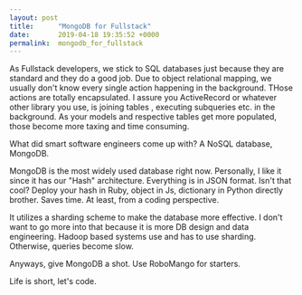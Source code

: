 ```yaml
---
layout: post
title:      "MongoDB for Fullstack"
date:       2019-04-18 19:35:52 +0000
permalink:  mongodb_for_fullstack
---
```



As Fullstack developers, we stick to SQL databases just because they are standard and they do a good job. Due to object relational mapping, we usually don't know every single action happening in the background. THose actions are totally encapsulated. I assure you ActiveRecord or whatever other library you use, is joining tables , executing subqueries etc. in the background. As your models and respective tables get more populated, those become more taxing and time consuming.

What did smart software engineers come up with? A NoSQL database, MongoDB.

MongoDB is the most widely used database right now. Personally, I like it since it has our "Hash" architecture. Everything is in JSON format. Isn't that cool? Deploy your hash in Ruby, object in Js, dictionary in Python directly brother. Saves time. At least, from a coding perspective.

It utilizes a sharding scheme to make the database more effective. I don't want to go more into that because it is more DB design and data engineering. Hadoop based systems use and has to use sharding. Otherwise, queries become slow.

Anyways, give MongoDB a shot. Use RoboMango for starters.

Life is short, let's code.
